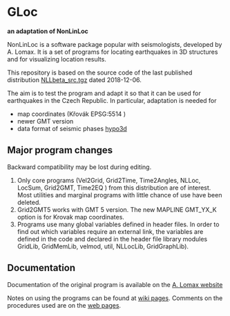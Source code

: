 # GLoc
**an adaptation of NonLinLoc**

NonLinLoc is a software package popular with seismologists, developed by A. Lomax.
It is a set of programs for locating earthquakes in 3D structures and for visualizing location results.

This repository is based on the source code of the last published distribution
[NLLbeta_src.tgz](http://alomax.free.fr/nlloc/softbeta/tar/NLLbeta_src.tgz) dated 2018-12-06.

The aim is to test the program and adapt it so that it can be used for earthquakes in the Czech Republic.
In particular, adaptation is needed for
 - map coordinates (Křovák EPSG:5514 )
 - newer GMT version
 - data format of seismic phases [hypo3d](https://github.com/firbas/hypo3d)

## Major program changes
Backward compatibility may be lost during editing.

1) Only core programs 
   (Vel2Grid, Grid2Time, Time2Angles, NLLoc, LocSum, Grid2GMT, Time2EQ )
   from this distribution are of interest.
   Most utilities and marginal programs with little chance of use have been deleted.
2) Grid2GMT5 works with GMT 5 version. 
   The new MAPLINE GMT_YX_K option is for Krovak map coordinates. 
3) Programs use many global variables defined in header files.
   In order to find out which variables require an external link,
   the variables are defined in the code and declared in the header file
   library modules GridLib, GridMemLib, velmod, util, NLLocLib, GridGraphLib).


## Documentation
Documentation of the original program is available on the
[A. Lomax website](http://alomax.free.fr/nlloc/)

Notes on using the programs can be found at [wiki pages](https://github.com/zacherle/gloc/wiki).
Comments on the procedures used are on the [web pages](https://zacherle.github.io/gloc).

